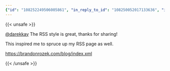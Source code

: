 ```yaml
---
{"id": "108252249506005861", "in_reply_to_id": "108250052017133636", "in_reply_to_account_id": "242470", "sensitive": false, "spoiler_text": "", "visibility": "public", "language": "en", "replies_count": 0, "reblogs_count": 0, "favourites_count": 1, "edited_at": null, "reblog": null, "application": null, "account": {"id": "108219415927856966", "username": "brozek", "acct": "brozek", "display_name": "Brandon Rozek", "url": "https://fosstodon.org/@brozek", "avatar": "https://cdn.fosstodon.org/accounts/avatars/108/219/415/927/856/966/original/bae9f46f23936e79.jpg", "avatar_static": "https://cdn.fosstodon.org/accounts/avatars/108/219/415/927/856/966/original/bae9f46f23936e79.jpg", "header": "https://fosstodon.org/headers/original/missing.png", "header_static": "https://fosstodon.org/headers/original/missing.png", "noindex": true}, "media_attachments": [], "mentions": [{"id": "242470", "username": "darekkay", "url": "https://fosstodon.org/@darekkay", "acct": "darekkay"}], "tags": [], "emojis": [], "card": null, "poll": null, "syndication": "https://fosstodon.org/@brozek/108252249506005861", "date": "2022-05-06T00:50:40.760Z"}
---
```

{{< unsafe >}}
<p><span class="h-card"><a href="https://fosstodon.org/@darekkay" class="u-url mention">@<span>darekkay</span></a></span> The RSS style is great, thanks for sharing!</p><p>This inspired me to spruce up my RSS page as well.</p><p><a href="https://brandonrozek.com/blog/index.xml" target="_blank" rel="nofollow noopener noreferrer"><span class="invisible">https://</span><span class="ellipsis">brandonrozek.com/blog/index.xm</span><span class="invisible">l</span></a></p>
{{< /unsafe >}}
